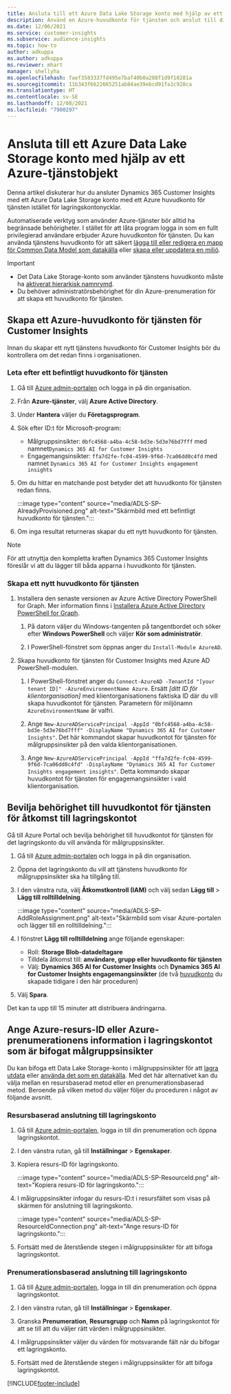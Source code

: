 ```yaml
---
title: Ansluta till ett Azure Data Lake Storage konto med hjälp av ett tjänstobjekt
description: Använd en Azure-huvudkonto för tjänsten och anslut till din egen datasjö.
ms.date: 12/06/2021
ms.service: customer-insights
ms.subservice: audience-insights
ms.topic: how-to
author: adkuppa
ms.author: adkuppa
ms.reviewer: mhart
manager: shellyha
ms.openlocfilehash: faef3583337fd495e7baf40b0a208f1d9f10281a
ms.sourcegitcommit: 11b343f6622665251ab84ae39ebcd91fa1c928ca
ms.translationtype: HT
ms.contentlocale: sv-SE
ms.lasthandoff: 12/08/2021
ms.locfileid: "7900297"
---
```

# <a name="connect-to-an-azure-data-lake-storage-account-by-using-an-azure-service-principal"></a>Ansluta till ett Azure Data Lake Storage konto med hjälp av ett Azure-tjänstobjekt

Denna artikel diskuterar hur du ansluter Dynamics 365 Customer Insights med ett Azure Data Lake Storage konto med ett Azure huvudkonto för tjänsten istället för lagringskontonycklar. 

Automatiserade verktyg som använder Azure-tjänster bör alltid ha begränsade behörigheter. I stället för att låta program logga in som en fullt privilegierad användare erbjuder Azure huvudkonton för tjänsten. Du kan använda tjänstens huvudkonto för att säkert [lägga till eller redigera en mapp för Common Data Model som datakälla](connect-common-data-model.md) eller [skapa eller uppdatera en miljö](create-environment.md).

> [!IMPORTANT]
> - Det Data Lake Storage-konto som använder tjänstens huvudkonto måste ha [aktiverat hierarkisk namnrymd](/azure/storage/blobs/data-lake-storage-namespace).
> - Du behöver administratörsbehörighet för din Azure-prenumeration för att skapa ett huvudkonto för tjänsten.

## <a name="create-an-azure-service-principal-for-customer-insights"></a>Skapa ett Azure-huvudkonto för tjänsten för Customer Insights

Innan du skapar ett nytt tjänstens huvudkonto för Customer Insights bör du kontrollera om det redan finns i organisationen.

### <a name="look-for-an-existing-service-principal"></a>Leta efter ett befintligt huvudkonto för tjänsten

1. Gå till [Azure admin-portalen](https://portal.azure.com) och logga in på din organisation.

2. Från **Azure-tjänster**, välj **Azure Active Directory**.

3. Under **Hantera** väljer du **Företagsprogram**.

4. Sök efter ID:t för Microsoft-program:
   - Målgruppsinsikter: `0bfc4568-a4ba-4c58-bd3e-5d3e76bd7fff` med namnet`Dynamics 365 AI for Customer Insights`
   - Engagemangsinsikter: `ffa7d2fe-fc04-4599-9f6d-7ca06dd0c4fd` med namnet `Dynamics 365 AI for Customer Insights engagement insights`

5. Om du hittar en matchande post betyder det att huvudkonto för tjänsten redan finns. 
   
   :::image type="content" source="media/ADLS-SP-AlreadyProvisioned.png" alt-text="Skärmbild med ett befintligt huvudkonto för tjänsten.":::
   
6. Om inga resultat returneras skapar du ett nytt huvudkonto för tjänsten.

>[!NOTE]
>För att utnyttja den kompletta kraften Dynamics 365 Customer Insights föreslår vi att du lägger till båda apparna i huvudkonto för tjänsten.

### <a name="create-a-new-service-principal"></a>Skapa ett nytt huvudkonto för tjänsten

1. Installera den senaste versionen av Azure Active Directory PowerShell for Graph. Mer information finns i [Installera Azure Active Directory PowerShell for Graph](/powershell/azure/active-directory/install-adv2).

   1. På datorn väljer du Windows-tangenten på tangentbordet och söker efter **Windows PowerShell** och väljer **Kör som administratör**.
   
   1. I PowerShell-fönstret som öppnas anger du `Install-Module AzureAD`.

2. Skapa huvudkonto för tjänsten för Customer Insights med Azure AD PowerShell-modulen.

   1. I PowerShell-fönstret anger du `Connect-AzureAD -TenantId "[your tenant ID]" -AzureEnvironmentName Azure`. Ersätt *[ditt ID för klientorganisation]* med klientorganisationens faktiska ID där du vill skapa huvudkontot för tjänsten. Parametern för miljönamn `AzureEnvironmentName` är valfri.
  
   1. Ange `New-AzureADServicePrincipal -AppId "0bfc4568-a4ba-4c58-bd3e-5d3e76bd7fff" -DisplayName "Dynamics 365 AI for Customer Insights"`. Det här kommandot skapar huvudkontot för tjänsten för målgruppsinsikter på den valda klientorganisationen. 

   1. Ange `New-AzureADServicePrincipal -AppId "ffa7d2fe-fc04-4599-9f6d-7ca06dd0c4fd" -DisplayName "Dynamics 365 AI for Customer Insights engagement insights"`. Detta kommando skapar huvudkontot för tjänsten för engagemangsinsikter i vald klientorganisation.

## <a name="grant-permissions-to-the-service-principal-to-access-the-storage-account"></a>Bevilja behörighet till huvudkontot för tjänsten för åtkomst till lagringskontot

Gå till Azure Portal och bevilja behörighet till huvudkontot för tjänsten för det lagringskonto du vill använda för målgruppsinsikter.

1. Gå till [Azure admin-portalen](https://portal.azure.com) och logga in på din organisation.

1. Öppna det lagringskonto du vill att tjänstens huvudkonto för målgruppsinsikter ska ha tillgång till.

1. I den vänstra ruta, välj **Åtkomstkontroll (IAM)** och välj sedan **Lägg till** > **Lägg till rolltilldelning**.

   :::image type="content" source="media/ADLS-SP-AddRoleAssignment.png" alt-text="Skärmbild som visar Azure-portalen och lägger till en rolltilldelning.":::

1. I fönstret **Lägg till rolltilldelning** ange följande egenskaper:
   - Roll: **Storage Blob-datadeltagare**
   - Tilldela åtkomst till: **användare, grupp eller huvudkonto för tjänsten**
   - Välj: **Dynamics 365 AI for Customer Insights** och **Dynamics 365 AI for Customer Insights engagemangsinsikter** (de två [huvudkonto](#create-a-new-service-principal) du skapade tidigare i den här proceduren)

1.  Välj **Spara**.

Det kan ta upp till 15 minuter att distribuera ändringarna.

## <a name="enter-the-azure-resource-id-or-the-azure-subscription-details-in-the-storage-account-attachment-to-audience-insights"></a>Ange Azure-resurs-ID eller Azure-prenumerationens information i lagringskontot som är bifogat målgruppsinsikter

Du kan bifoga ett Data Lake Storage-konto i målgruppsinsikter för att [lagra utdata](manage-environments.md) eller [använda det som en datakälla](connect-common-data-service-lake.md). Med det här alternativet kan du välja mellan en resursbaserad metod eller en prenumerationsbaserad metod. Beroende på vilken metod du väljer följer du proceduren i något av följande avsnitt.

### <a name="resource-based-storage-account-connection"></a>Resursbaserad anslutning till lagringskonto

1. Gå till [Azure admin-portalen](https://portal.azure.com), logga in till din prenumeration och öppna lagringskontot.

1. I den vänstra rutan, gå till **Inställningar** > **Egenskaper**.

1. Kopiera resurs-ID för lagringskonto.

   :::image type="content" source="media/ADLS-SP-ResourceId.png" alt-text="Kopiera resurs-ID för lagringskonto.":::

1. I målgruppsinsikter infogar du resurs-ID:t i resursfältet som visas på skärmen för anslutning till lagringskonto.

   :::image type="content" source="media/ADLS-SP-ResourceIdConnection.png" alt-text="Ange resurs-ID för lagringskonto.":::   

1. Fortsätt med de återstående stegen i målgruppsinsikter för att bifoga lagringskontot.

### <a name="subscription-based-storage-account-connection"></a>Prenumerationsbaserad anslutning till lagringskonto

1. Gå till [Azure admin-portalen](https://portal.azure.com), logga in till din prenumeration och öppna lagringskontot.

1. I den vänstra rutan, gå till **Inställningar** > **Egenskaper**.

1. Granska **Prenumeration**, **Resursgrupp** och **Namn** på lagringskontot för att se till att du väljer rätt värden i målgruppsinsikter.

1. I målgruppsinsikter väljer du värden för motsvarande fält när du bifogar ett lagringskonto.

1. Fortsätt med de återstående stegen i målgruppsinsikter för att bifoga lagringskontot.


[!INCLUDE[footer-include](../includes/footer-banner.md)]

